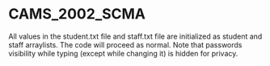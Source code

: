 # CAMS_2002_SCMA

All values in the student.txt file and staff.txt file are initialized as student and staff arraylists. The code will proceed as normal. Note that passwords visibility while typing (except while changing it) is hidden for privacy.
